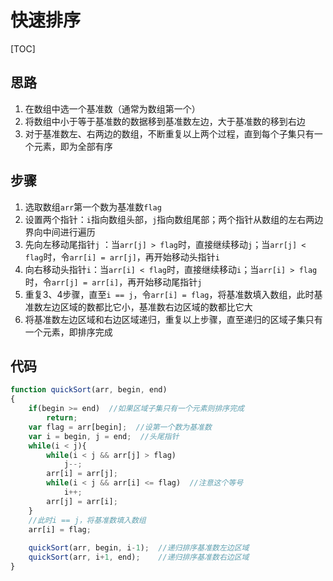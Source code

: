 # 快速排序

[TOC]

## 思路

1. 在数组中选一个基准数（通常为数组第一个）
2. 将数组中小于等于基准数的数据移到基准数左边，大于基准数的移到右边
3. 对于基准数左、右两边的数组，不断重复以上两个过程，直到每个子集只有一个元素，即为全部有序



## 步骤

1. 选取数组`arr`第一个数为基准数`flag`
2. 设置两个指针：`i`指向数组头部，`j`指向数组尾部；两个指针从数组的左右两边界向中间进行遍历
3. 先向左移动尾指针`j` ：当`arr[j] > flag`时，直接继续移动`j`；当`arr[j] < flag`时，令`arr[i] = arr[j]`，再开始移动头指针`i`
4. 向右移动头指针`i`：当`arr[i] < flag`时，直接继续移动`i`；当`arr[i] > flag`时，令`arr[j] = arr[i]`，再开始移动尾指针`j`
5. 重复3、4步骤，直至`i == j`，令`arr[i] = flag`，将基准数填入数组，此时基准数左边区域的数都比它小，基准数右边区域的数都比它大
6. 将基准数左边区域和右边区域递归，重复以上步骤，直至递归的区域子集只有一个元素，即排序完成



## 代码

```javascript
function quickSort(arr, begin, end)
{
    if(begin >= end)  //如果区域子集只有一个元素则排序完成
        return;
    var flag = arr[begin];  //设第一个数为基准数
    var i = begin, j = end;  //头尾指针
    while(i < j){
        while(i < j && arr[j] > flag)
            j--;
        arr[i] = arr[j];
        while(i < j && arr[i] <= flag)  //注意这个等号
            i++;
        arr[j] = arr[i];
    }
    //此时i == j，将基准数填入数组
    arr[i] = flag;
    
    quickSort(arr, begin, i-1);  //递归排序基准数左边区域
    quickSort(arr, i+1, end);    //递归排序基准数右边区域
}
```

